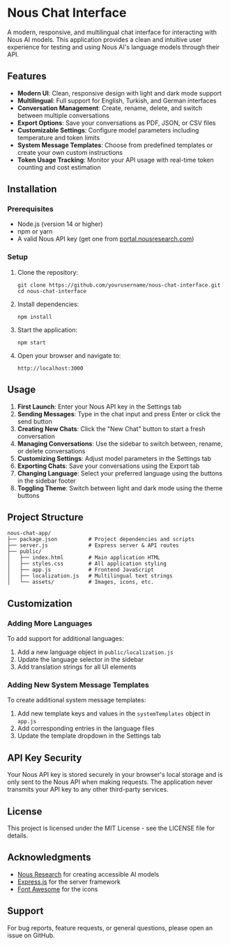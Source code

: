 # Nous Chat Interface

A modern, responsive, and multilingual chat interface for interacting with Nous AI models. This application provides a clean and intuitive user experience for testing and using Nous AI's language models through their API.

## Features

- **Modern UI**: Clean, responsive design with light and dark mode support
- **Multilingual**: Full support for English, Turkish, and German interfaces
- **Conversation Management**: Create, rename, delete, and switch between multiple conversations
- **Export Options**: Save your conversations as PDF, JSON, or CSV files
- **Customizable Settings**: Configure model parameters including temperature and token limits
- **System Message Templates**: Choose from predefined templates or create your own custom instructions
- **Token Usage Tracking**: Monitor your API usage with real-time token counting and cost estimation

## Installation

### Prerequisites

- Node.js (version 14 or higher)
- npm or yarn
- A valid Nous API key (get one from [portal.nousresearch.com](https://portal.nousresearch.com/))

### Setup

1. Clone the repository:
   ```
   git clone https://github.com/yourusername/nous-chat-interface.git
   cd nous-chat-interface
   ```

2. Install dependencies:
   ```
   npm install
   ```

3. Start the application:
   ```
   npm start
   ```

4. Open your browser and navigate to:
   ```
   http://localhost:3000
   ```

## Usage

1. **First Launch**: Enter your Nous API key in the Settings tab
2. **Sending Messages**: Type in the chat input and press Enter or click the send button
3. **Creating New Chats**: Click the "New Chat" button to start a fresh conversation
4. **Managing Conversations**: Use the sidebar to switch between, rename, or delete conversations
5. **Customizing Settings**: Adjust model parameters in the Settings tab
6. **Exporting Chats**: Save your conversations using the Export tab
7. **Changing Language**: Select your preferred language using the buttons in the sidebar footer
8. **Toggling Theme**: Switch between light and dark mode using the theme buttons

## Project Structure

```
nous-chat-app/
├── package.json          # Project dependencies and scripts
├── server.js             # Express server & API routes
├── public/
│   ├── index.html        # Main application HTML
│   ├── styles.css        # All application styling
│   ├── app.js            # Frontend JavaScript
│   ├── localization.js   # Multilingual text strings
│   └── assets/           # Images, icons, etc.
```

## Customization

### Adding More Languages

To add support for additional languages:

1. Add a new language object in `public/localization.js`
2. Update the language selector in the sidebar
3. Add translation strings for all UI elements

### Adding New System Message Templates

To create additional system message templates:

1. Add new template keys and values in the `systemTemplates` object in `app.js`
2. Add corresponding entries in the language files
3. Update the template dropdown in the Settings tab

## API Key Security

Your Nous API key is stored securely in your browser's local storage and is only sent to the Nous API when making requests. The application never transmits your API key to any other third-party services.

## License

This project is licensed under the MIT License - see the LICENSE file for details.

## Acknowledgments

- [Nous Research](https://nousresearch.com/) for creating accessible AI models
- [Express.js](https://expressjs.com/) for the server framework
- [Font Awesome](https://fontawesome.com/) for the icons

## Support

For bug reports, feature requests, or general questions, please open an issue on GitHub.
